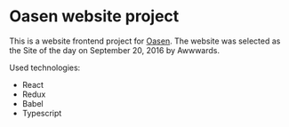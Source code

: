 # Oasen website project
This is a website frontend project for [Oasen](www.oasen.nl).
The website was selected as the Site of the day on September 20, 2016 by Awwwards.

Used technologies:
- React
- Redux
- Babel
- Typescript